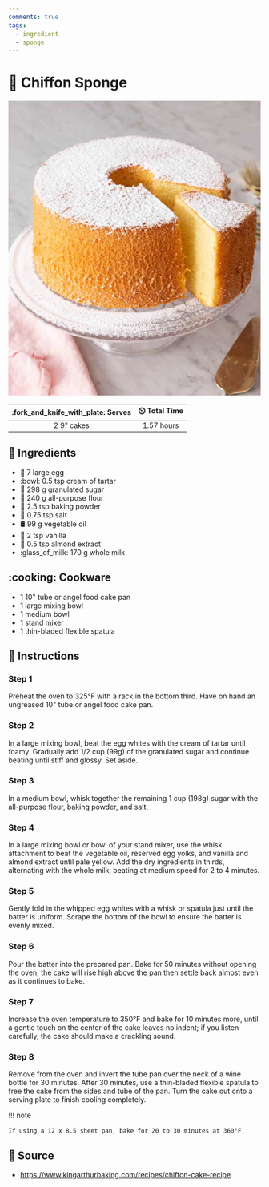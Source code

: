 ```yaml
---
comments: true
tags:
  - ingredient
  - sponge
---
```

# :cake: Chiffon Sponge

![Chiffon Sponge](../../assets/images/chiffon-sponge.jpg)

| :fork_and_knife_with_plate: Serves | :timer_clock: Total Time |
|:----------------------------------:|:-----------------------: |
| 2 9" cakes | 1.57 hours |

## :salt: Ingredients

- :egg: 7 large egg
- :bowl: 0.5 tsp cream of tartar
- :candy: 298 g granulated sugar
- :ear_of_rice: 240 g all-purpose flour
- :dash: 2.5 tsp baking powder
- :salt: 0.75 tsp salt
- :oil_drum: 99 g vegetable oil
- :icecream: 2 tsp vanilla
- :chestnut: 0.5 tsp almond extract
- :glass_of_milk: 170 g whole milk

## :cooking: Cookware

- 1 10" tube or angel food cake pan
- 1 large mixing bowl
- 1 medium bowl
- 1 stand mixer
- 1 thin-bladed flexible spatula

## :pencil: Instructions

### Step 1

Preheat the oven to 325°F with a rack in the bottom third. Have on hand an ungreased 10" tube or angel food cake pan.

### Step 2

In a large mixing bowl, beat the egg whites with the cream of tartar until foamy. Gradually add 1/2 cup (99g) of the
granulated sugar and continue beating until stiff and glossy. Set aside.

### Step 3

In a medium bowl, whisk together the remaining 1 cup (198g) sugar with the all-purpose flour, baking powder, and salt.

### Step 4

In a large mixing bowl or bowl of your stand mixer, use the whisk attachment to beat the vegetable oil, reserved egg
yolks, and vanilla and almond extract until pale yellow. Add the dry ingredients in thirds, alternating with the whole
milk, beating at medium speed for 2 to 4 minutes.

### Step 5

Gently fold in the whipped egg whites with a whisk or spatula just until the batter is uniform. Scrape the bottom of the
bowl to ensure the batter is evenly mixed.

### Step 6

Pour the batter into the prepared pan. Bake for 50 minutes without opening the oven; the cake will rise high above the
pan then settle back almost even as it continues to bake.

### Step 7

Increase the oven temperature to 350°F and bake for 10 minutes more, until a gentle touch on the center of the cake
leaves no indent; if you listen carefully, the cake should make a crackling sound.

### Step 8

Remove from the oven and invert the tube pan over the neck of a wine bottle for 30 minutes. After 30 minutes, use a
thin-bladed flexible spatula to free the cake from the sides and tube of the pan. Turn the cake out onto a serving plate
to finish cooling completely.

!!! note

    If using a 12 x 8.5 sheet pan, bake for 20 to 30 minutes at 360°F.

## :link: Source

- <https://www.kingarthurbaking.com/recipes/chiffon-cake-recipe>
